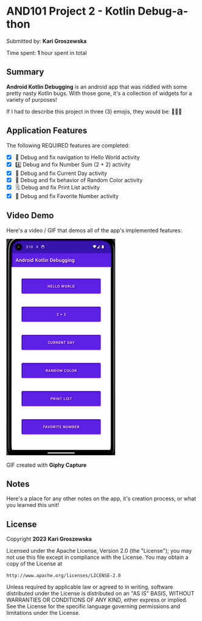 
# AND101 Project 2 - Kotlin Debug-a-thon

Submitted by: **Kari Groszewska**

Time spent: **1** hour spent in total

## Summary

**Android Kotlin Debugging** is an android app that was riddled with some pretty nasty Kotlin bugs.  With those gone, it's a collection of widgets for a variety of purposes! 

If I had to describe this project in three (3) emojis, they would be: **🫥🤍🤳**

## Application Features

The following REQUIRED features are completed:

- [X] 👋 Debug and fix navigation to Hello World activity
- [X] 4️⃣ Debug and fix Number Sum (2 + 2) activity
- [X] 📅 Debug and fix Current Day activity 
- [X] 🌈 Debug and fix behavior of Random Color activity
- [X] 🗒️ Debug and fix Print List activity
- [X] 💯 Debug and fix Favorite Number activity

## Video Demo

Here's a video / GIF that demos all of the app's implemented features:

<img src='https://raw.githubusercontent.com/KarolinaGroszewska/AND101Project2/main/Sep-18-2023%2015-11-35.gif?token=GHSAT0AAAAAACF3NIBUU34DQZ7L2WNVGTZ2ZIIV5JQ' title='Video Demo' width='' alt='Video Demo' />

GIF created with **Giphy Capture**

## Notes

Here's a place for any other notes on the app, it's creation process, or what you learned this unit!

## License

Copyright **2023** **Kari Groszewska**

Licensed under the Apache License, Version 2.0 (the "License");
you may not use this file except in compliance with the License.
You may obtain a copy of the License at

    http://www.apache.org/licenses/LICENSE-2.0

Unless required by applicable law or agreed to in writing, software
distributed under the License is distributed on an "AS IS" BASIS,
WITHOUT WARRANTIES OR CONDITIONS OF ANY KIND, either express or implied.
See the License for the specific language governing permissions and
limitations under the License.
